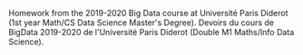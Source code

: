 Homework from the 2019-2020 Big Data course at Université Paris Diderot (1st year Math/CS Data Science Master's Degree).
Devoirs du cours de BigData 2019-2020 de l'Université Paris Diderot (Double M1 Maths/Info Data Science).

